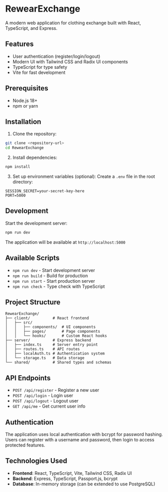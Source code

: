 # RewearExchange

A modern web application for clothing exchange built with React, TypeScript, and Express.

## Features

- User authentication (register/login/logout)
- Modern UI with Tailwind CSS and Radix UI components
- TypeScript for type safety
- Vite for fast development

## Prerequisites

- Node.js 18+ 
- npm or yarn

## Installation

1. Clone the repository:
```bash
git clone <repository-url>
cd RewearExchange
```

2. Install dependencies:
```bash
npm install
```

3. Set up environment variables (optional):
Create a `.env` file in the root directory:
```env
SESSION_SECRET=your-secret-key-here
PORT=5000
```

## Development

Start the development server:
```bash
npm run dev
```

The application will be available at `http://localhost:5000`

## Available Scripts

- `npm run dev` - Start development server
- `npm run build` - Build for production
- `npm run start` - Start production server
- `npm run check` - Type check with TypeScript

## Project Structure

```
RewearExchange/
├── client/          # React frontend
│   ├── src/
│   │   ├── components/  # UI components
│   │   ├── pages/       # Page components
│   │   └── hooks/       # Custom React hooks
├── server/          # Express backend
│   ├── index.ts     # Server entry point
│   ├── routes.ts    # API routes
│   ├── localAuth.ts # Authentication system
│   └── storage.ts   # Data storage
└── shared/          # Shared types and schemas
```

## API Endpoints

- `POST /api/register` - Register a new user
- `POST /api/login` - Login user
- `POST /api/logout` - Logout user
- `GET /api/me` - Get current user info

## Authentication

The application uses local authentication with bcrypt for password hashing. Users can register with a username and password, then login to access protected features.

## Technologies Used

- **Frontend**: React, TypeScript, Vite, Tailwind CSS, Radix UI
- **Backend**: Express, TypeScript, Passport.js, bcrypt
- **Database**: In-memory storage (can be extended to use PostgreSQL) 